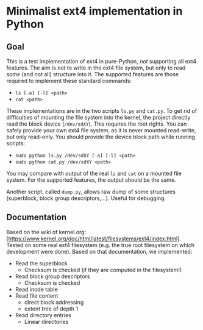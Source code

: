 # Minimalist ext4 implementation in Python

## Goal

This is a test implementation of ext4 in pure-Python, *not* supporting all ext4
features.  The aim is *not* to write in the ext4 file system, but only to read
*some* (and not all) structure into it.  The supported features are those
required to implement these standard commands:

- `ls [-a] [-l] <path>`
- `cat <path>`

These implementations are in the two scripts `ls.py` and `cat.py`.  To get rid
of difficulties of mounting the file system into the kernel, the project
directly read the block device (`/dev/sdXY`).  This requires the root rights.
You can safely provide your own ext4 file system, as it is never mounted
read-write, but only read-only.  You should provide the device block path while
running scripts:

- `sudo python ls.py /dev/sdXY [-a] [-l] <path>`
- `sudo python cat.py /dev/sdXY <path>`

You may compare with output of the real `ls` and `cat` on a mounted file system.
For the supported features, the output should be the same.

Another script, called `dump.py`, allows raw dump of some structures
(superblock, block group descriptors,…).  Useful for debugging.


## Documentation

Based on the wiki of kernel.org:
[https://www.kernel.org/doc/html/latest/filesystems/ext4/index.html].  Tested on
some real ext4 filesystem (e.g. the true root filesystem on which development
were done).  Based on that documentation, we implemented:

- Read the superblock
  - Checksum is checked (if they are computed in the filesystem!)
- Read block group descriptors
  - Checksum is checked
- Read inode table
- Read file content
  - direct block addressing
  - extent tree of depth 1
- Read directory entries
  - Linear directories
